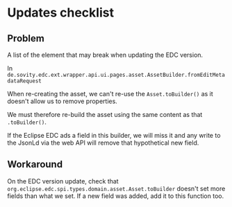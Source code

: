 
# Updates checklist

## Problem

A list of the element that may break when updating the EDC version.

In `de.sovity.edc.ext.wrapper.api.ui.pages.asset.AssetBuilder.fromEditMetadataRequest`

When re-creating the asset, we can't re-use the `Asset.toBuilder()` as it doesn't allow us to remove properties.

We must therefore re-build the asset using the same content as that `.toBuilder()`.

If the Eclipse EDC ads a field in this builder, we will miss it and any write to the JsonLd via the web API
will remove that hypothetical new field.

## Workaround

On the EDC version update, check that `org.eclipse.edc.spi.types.domain.asset.Asset.toBuilder` doesn't set more
fields than what we set. If a new field was added, add it to this function too.
